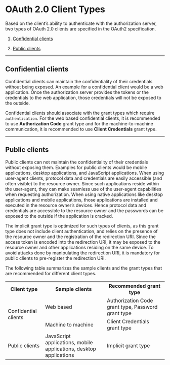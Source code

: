 # OAuth 2.0 Client Types

Based on the client’s ability to authenticate with the authorization server,
two types of OAuth 2.0 clients are specified in the OAuth2 specification.

1. [Confidential clients](#confidential-clients)

2. [Public clients](#public-clients)

---

## Confidential clients

Confidential clients can maintain the confidentiality of their credentials without being exposed.
An example for a confidential client would be a web application. Once the authorization server provides the tokens
or the credentials to the web application, those credentials will not be exposed to the outside.

Confidential clients should associate with the grant types which require `authentication`. For the web based confidential clients,
it is recommended to use **Authorization Code** grant type and for the machine-to-machine communication, it is recommended to use 
**Client Credentials** grant type.

---

## Public clients

Public clients can not maintain the confidentiality of their credentials without exposing them. Examples for public clients would be
mobile applications, desktop applications, and JavaScript applications. When using user-agent clients,
protocol data and credentials are easily accessible (and often visible) to the resource owner. Since such applications 
reside within the user-agent, they can make seamless use of the user-agent capabilities when requesting authorization.
When using native applications like desktop applications and mobile applications, those applications are installed and
executed in the resource owner’s devices. Hence protocol data and credentials are accessible to the resource owner
and the passwords can be exposed to the outside if the application is cracked. 

The implicit grant type is optimized for such types of clients, as this grant type does not include client authentication,
and relies on the presence of the resource owner and the registration of the redirection URI. Since the access token 
is encoded into the redirection URI, it may be exposed to the resource owner and other applications residing on the 
same device. To avoid attacks done by manipulating the redirection URI, it is mandatory for public clients to pre-register 
the redirection URI.

The following table summarizes the sample clients and the grant types that are recommended for different client types.

<table>
  <tr>
    <th>Client type</th>
    <th>Sample clients</th>
    <th>Recommended grant type</th>
  </tr>
  <tr>
    <td rowspan="2">Confidential clients</td>
    <td>Web based</td>
    <td>Authorization Code grant type, Password grant type</td>
  </tr>
  <tr>
    <td>Machine to machine</td>
    <td>Client Credentials grant type</td>
  </tr>
  <tr>
    <td>Public clients</td>
    <td>JavaScript applications, mobile applications, desktop applications</td>
    <td>Implicit grant type</td>
  </tr>
</table>
                           